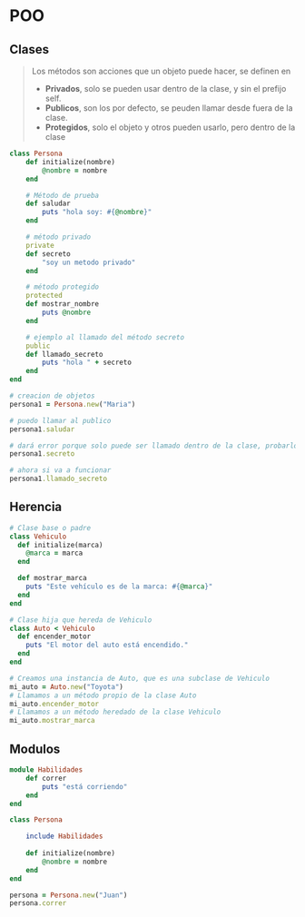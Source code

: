 # POO

## Clases
> Los métodos son acciones que un objeto puede hacer, se definen en 
> - **Privados**, solo se pueden usar dentro de la clase, y sin el prefijo self.
> - **Publicos**, son los por defecto, se peuden llamar desde fuera de la clase.
> - **Protegidos**, solo el objeto y otros pueden usarlo, pero dentro de la clase

```ruby
class Persona
    def initialize(nombre)
        @nombre = nombre
    end

    # Método de prueba
    def saludar
        puts "hola soy: #{@nombre}"
    end

    # método privado
    private
    def secreto
        "soy un metodo privado"
    end

    # método protegido
    protected
    def mostrar_nombre
        puts @nombre
    end

    # ejemplo al llamado del método secreto
    public
    def llamado_secreto
        puts "hola " + secreto
    end
end

# creacion de objetos
persona1 = Persona.new("Maria")

# puedo llamar al publico
persona1.saludar

# dará error porque solo puede ser llamado dentro de la clase, probarlo y luego comentarlo
persona1.secreto

# ahora si va a funcionar
persona1.llamado_secreto
```

## Herencia
```ruby
# Clase base o padre
class Vehiculo
  def initialize(marca)
    @marca = marca
  end

  def mostrar_marca
    puts "Este vehículo es de la marca: #{@marca}"
  end
end

# Clase hija que hereda de Vehiculo
class Auto < Vehiculo
  def encender_motor
    puts "El motor del auto está encendido."
  end
end

# Creamos una instancia de Auto, que es una subclase de Vehiculo
mi_auto = Auto.new("Toyota")
# Llamamos a un método propio de la clase Auto
mi_auto.encender_motor
# Llamamos a un método heredado de la clase Vehiculo
mi_auto.mostrar_marca
```

## Modulos
```ruby
module Habilidades
    def correr
        puts "está corriendo"
    end
end

class Persona

    include Habilidades
    
    def initialize(nombre)
        @nombre = nombre
    end
end

persona = Persona.new("Juan")
persona.correr
```